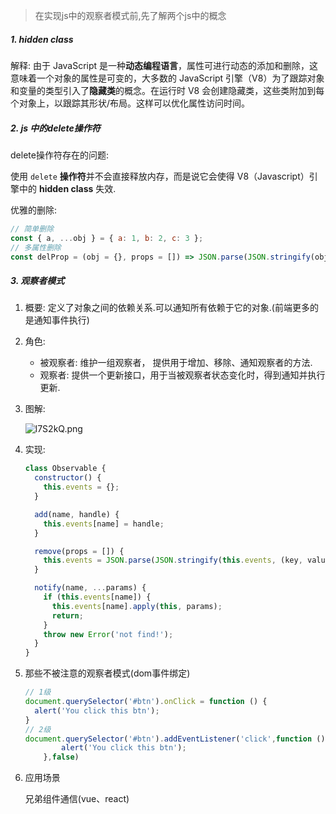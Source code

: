 > 在实现js中的观察者模式前,先了解两个js中的概念

##### 1. hidden class

解释: 由于 JavaScript 是一种**动态编程语言**，属性可进行动态的添加和删除，这意味着一个对象的属性是可变的，大多数的 JavaScript 引擎（V8）为了跟踪对象和变量的类型引入了**隐藏类**的概念。在运行时 V8 会创建隐藏类，这些类附加到每个对象上，以跟踪其形状/布局。这样可以优化属性访问时间。

##### 2. js 中的delete操作符

delete操作符存在的问题: 

使用 `delete` **操作符**并不会直接释放内存，而是说它会使得 V8（Javascript）引擎中的 **hidden class** 失效.

优雅的删除: 

```javascript
// 简单删除
const { a, ...obj } = { a: 1, b: 2, c: 3 };
// 多属性删除
const delProp = (obj = {}, props = []) => JSON.parse(JSON.stringify(obj, (key, value) => props.includes(key) ? undefined : value));
```

##### 3. 观察者模式

1. 概要: 定义了对象之间的依赖关系.可以通知所有依赖于它的对象.(前端更多的是通知事件执行)

2. 角色:
   - 被观察者: 维护一组观察者， 提供用于增加、移除、通知观察者的方法.
   - 观察者: 提供一个更新接口，用于当被观察者状态变化时，得到通知并执行更新.

3. 图解: 

   ![l7S2kQ.png](https://s2.ax1x.com/2020/01/13/l7S2kQ.png)

4. 实现:

   ```javascript
   class Observable {
     constructor() {
       this.events = {};
     }
   
     add(name, handle) {
       this.events[name] = handle;
     }
   
     remove(props = []) {
       this.events = JSON.parse(JSON.stringify(this.events, (key, value) => props.includes(key) ? undefined : value))
     }
   
     notify(name, ...params) {
       if (this.events[name]) {
         this.events[name].apply(this, params);
         return;
       }
       throw new Error('not find!');
     }
   }
   ```

5. 那些不被注意的观察者模式(dom事件绑定)

   ```javascript
   // 1级
   document.querySelector('#btn').onClick = function () {
     alert('You click this btn');
   }
   // 2级
   document.querySelector('#btn').addEventListener('click',function () {
           alert('You click this btn');
       },false)
   ```

6. 应用场景

   兄弟组件通信(vue、react)